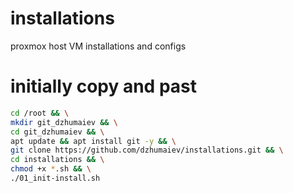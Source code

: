 # installations
proxmox host VM installations and configs

# initially copy and past
```bash
cd /root && \
mkdir git_dzhumaiev && \
cd git_dzhumaiev && \
apt update && apt install git -y && \
git clone https://github.com/dzhumaiev/installations.git && \
cd installations && \
chmod +x *.sh && \
./01_init-install.sh
```
